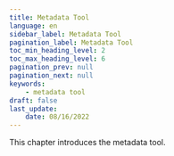```yaml
---
title: Metadata Tool
language: en
sidebar_label: Metadata Tool
pagination_label: Metadata Tool
toc_min_heading_level: 2
toc_max_heading_level: 6
pagination_prev: null
pagination_next: null
keywords:
    - metadata tool
draft: false
last_update:
    date: 08/16/2022
---
```


This chapter introduces the metadata tool.

